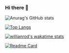 ### Hi there 👋

<!--
**domuserk/domuserk** is a ✨ _special_ ✨ repository because its `README.md` (this file) appears on your GitHub profile.

Here are some ideas to get you started:

- 🔭 I’m currently working on ...
- 🌱 I’m currently learning ...
- 👯 I’m looking to collaborate on ...
- 🤔 I’m looking for help with ...
- 💬 Ask me about ...
- 📫 How to reach me: ...
- 😄 Pronouns: ...
- ⚡ Fun fact: ...
-->

![Anurag's GitHub stats](https://github-readme-stats.vercel.app/api?username=domuserk&show_icons=true&count_private=true)

[![Top Langs](https://github-readme-stats.vercel.app/api/top-langs/?username=domuserk&layout=compact)](https://github.com/domuserk/domuserk)

[![willianrod's wakatime stats](https://github-readme-stats.vercel.app/api/wakatime?username=willianrod)](https://github.com/domuserk/domuserk)

[![Readme Card](https://github-readme-stats.vercel.app/api/pin/?username=domuserk&repo=MovieDb)](https://github.com/anuraghazra/github-readme-stats)

<!--<a href="https://github.com/anuraghazra/github-readme-stats">
  <img align="center" src="https://github-readme-stats.vercel.app/api/pin/?username=domuserk&repo=MovieDb" />
</a>-->
